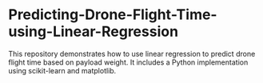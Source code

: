 # Predicting-Drone-Flight-Time-using-Linear-Regression
This repository demonstrates how to use linear regression to predict drone flight time based on payload weight. It includes a Python implementation using scikit-learn and matplotlib.

